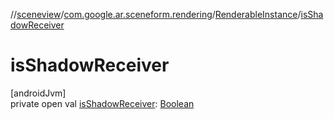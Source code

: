 //[sceneview](../../../index.md)/[com.google.ar.sceneform.rendering](../index.md)/[RenderableInstance](index.md)/[isShadowReceiver](is-shadow-receiver.md)

# isShadowReceiver

[androidJvm]\
private open val [isShadowReceiver](is-shadow-receiver.md): [Boolean](https://kotlinlang.org/api/latest/jvm/stdlib/kotlin/-boolean/index.html)
